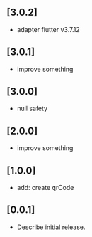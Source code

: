 ## [3.0.2]

* adapter flutter v3.7.12

## [3.0.1]

* improve something

## [3.0.0]

* null safety

## [2.0.0]

* improve something

## [1.0.0]

* add: create qrCode

## [0.0.1]

* Describe initial release.
